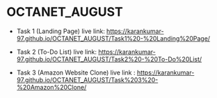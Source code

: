 # OCTANET_AUGUST

- Task 1 (Landing Page) live link: https://karankumar-97.github.io/OCTANET_AUGUST/Task1%20-%20Landing%20Page/
  
- Task 2 (To-Do List) live link: https://karankumar-97.github.io/OCTANET_AUGUST/Task2%20-%20To-Do%20List/
- Task 3 (Amazon Website Clone) live link : https://karankumar-97.github.io/OCTANET_AUGUST/Task%203%20-%20Amazon%20Clone/
